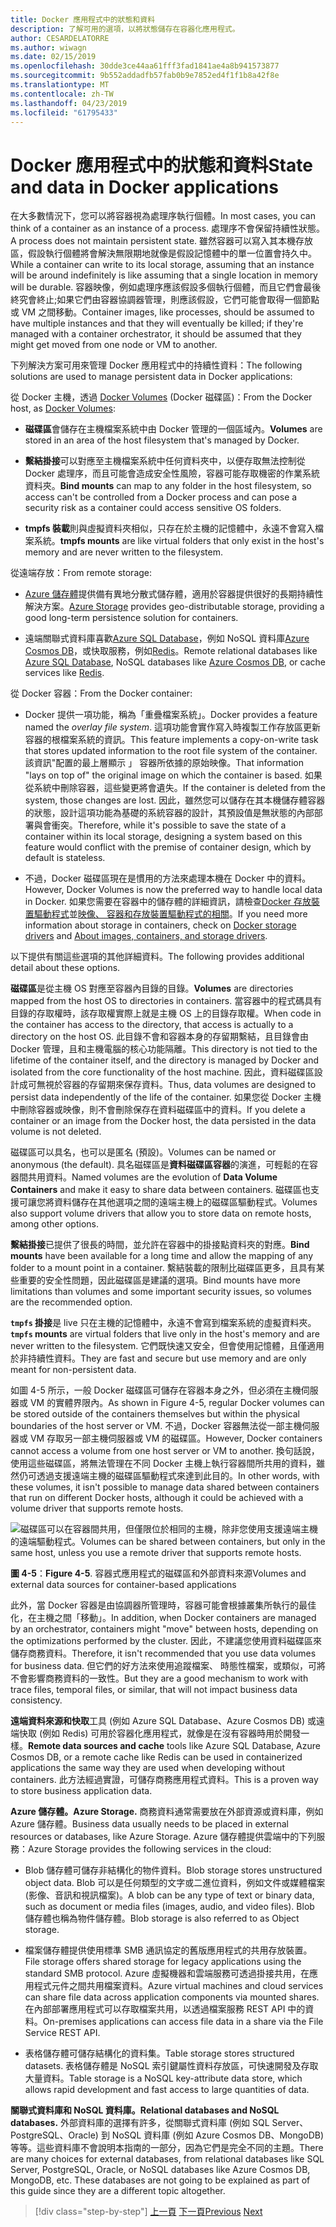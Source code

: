 ```yaml
---
title: Docker 應用程式中的狀態和資料
description: 了解可用的選項，以將狀態儲存在容器化應用程式。
author: CESARDELATORRE
ms.author: wiwagn
ms.date: 02/15/2019
ms.openlocfilehash: 30dde3ce44aa61fff3fad1841ae4a8b941573877
ms.sourcegitcommit: 9b552addadfb57fab0b9e7852ed4f1f1b8a42f8e
ms.translationtype: MT
ms.contentlocale: zh-TW
ms.lasthandoff: 04/23/2019
ms.locfileid: "61795433"
---
```

# <a name="state-and-data-in-docker-applications"></a><span data-ttu-id="d6c4a-103">Docker 應用程式中的狀態和資料</span><span class="sxs-lookup"><span data-stu-id="d6c4a-103">State and data in Docker applications</span></span>

<span data-ttu-id="d6c4a-104">在大多數情況下，您可以將容器視為處理序執行個體。</span><span class="sxs-lookup"><span data-stu-id="d6c4a-104">In most cases, you can think of a container as an instance of a process.</span></span> <span data-ttu-id="d6c4a-105">處理序不會保留持續性狀態。</span><span class="sxs-lookup"><span data-stu-id="d6c4a-105">A process does not maintain persistent state.</span></span> <span data-ttu-id="d6c4a-106">雖然容器可以寫入其本機存放區，假設執行個體將會解決無限期地就像是假設記憶體中的單一位置會持久中。</span><span class="sxs-lookup"><span data-stu-id="d6c4a-106">While a container can write to its local storage, assuming that an instance will be around indefinitely is like assuming that a single location in memory will be durable.</span></span> <span data-ttu-id="d6c4a-107">容器映像，例如處理序應該假設多個執行個體，而且它們會最後終究會終止;如果它們由容器協調器管理，則應該假設，它們可能會取得一個節點或 VM 之間移動。</span><span class="sxs-lookup"><span data-stu-id="d6c4a-107">Container images, like processes, should be assumed to have multiple instances and that they will eventually be killed; if they're managed with a container orchestrator, it should be assumed that they might get moved from one node or VM to another.</span></span>

<span data-ttu-id="d6c4a-108">下列解決方案可用來管理 Docker 應用程式中的持續性資料：</span><span class="sxs-lookup"><span data-stu-id="d6c4a-108">The following solutions are used to manage persistent data in Docker applications:</span></span>

<span data-ttu-id="d6c4a-109">從 Docker 主機，透過 [Docker Volumes](https://docs.docker.com/engine/admin/volumes/) (Docker 磁碟區)：</span><span class="sxs-lookup"><span data-stu-id="d6c4a-109">From the Docker host, as [Docker Volumes](https://docs.docker.com/engine/admin/volumes/):</span></span>

- <span data-ttu-id="d6c4a-110">**磁碟區**會儲存在主機檔案系統中由 Docker 管理的一個區域內。</span><span class="sxs-lookup"><span data-stu-id="d6c4a-110">**Volumes** are stored in an area of the host filesystem that's managed by Docker.</span></span>

- <span data-ttu-id="d6c4a-111">**繫結掛接**可以對應至主機檔案系統中任何資料夾中，以便存取無法控制從 Docker 處理序，而且可能會造成安全性風險，容器可能存取機密的作業系統資料夾。</span><span class="sxs-lookup"><span data-stu-id="d6c4a-111">**Bind mounts** can map to any folder in the host filesystem, so access can't be controlled from a Docker process and can pose a security risk as a container could access sensitive OS folders.</span></span>

- <span data-ttu-id="d6c4a-112">**tmpfs 裝載**則與虛擬資料夾相似，只存在於主機的記憶體中，永遠不會寫入檔案系統。</span><span class="sxs-lookup"><span data-stu-id="d6c4a-112">**tmpfs mounts** are like virtual folders that only exist in the host's memory and are never written to the filesystem.</span></span>

<span data-ttu-id="d6c4a-113">從遠端存放：</span><span class="sxs-lookup"><span data-stu-id="d6c4a-113">From remote storage:</span></span>

- <span data-ttu-id="d6c4a-114">[Azure 儲存體](https://azure.microsoft.com/documentation/services/storage/)提供備有異地分散式儲存體，適用於容器提供很好的長期持續性解決方案。</span><span class="sxs-lookup"><span data-stu-id="d6c4a-114">[Azure Storage](https://azure.microsoft.com/documentation/services/storage/) provides geo-distributable storage, providing a good long-term persistence solution for containers.</span></span>

- <span data-ttu-id="d6c4a-115">遠端關聯式資料庫喜歡[Azure SQL Database](https://azure.microsoft.com/services/sql-database/)，例如 NoSQL 資料庫[Azure Cosmos DB](https://docs.microsoft.com/azure/cosmos-db/introduction)，或快取服務，例如[Redis](https://redis.io/)。</span><span class="sxs-lookup"><span data-stu-id="d6c4a-115">Remote relational databases like [Azure SQL Database](https://azure.microsoft.com/services/sql-database/), NoSQL databases like [Azure Cosmos DB](https://docs.microsoft.com/azure/cosmos-db/introduction), or cache services like [Redis](https://redis.io/).</span></span>

<span data-ttu-id="d6c4a-116">從 Docker 容器：</span><span class="sxs-lookup"><span data-stu-id="d6c4a-116">From the Docker container:</span></span>

- <span data-ttu-id="d6c4a-117">Docker 提供一項功能，稱為「重疊檔案系統」。</span><span class="sxs-lookup"><span data-stu-id="d6c4a-117">Docker provides a feature named the *overlay file system*.</span></span> <span data-ttu-id="d6c4a-118">這項功能會實作寫入時複製工作存放區更新容器的根檔案系統的資訊。</span><span class="sxs-lookup"><span data-stu-id="d6c4a-118">This feature implements a copy-on-write task that stores updated information to the root file system of the container.</span></span> <span data-ttu-id="d6c4a-119">該資訊"配置的最上層顯示 」 容器所依據的原始映像。</span><span class="sxs-lookup"><span data-stu-id="d6c4a-119">That information "lays on top of" the original image on which the container is based.</span></span> <span data-ttu-id="d6c4a-120">如果從系統中刪除容器，這些變更將會遺失。</span><span class="sxs-lookup"><span data-stu-id="d6c4a-120">If the container is deleted from the system, those changes are lost.</span></span> <span data-ttu-id="d6c4a-121">因此，雖然您可以儲存在其本機儲存體容器的狀態，設計這項功能為基礎的系統容器的設計，其預設值是無狀態的內部部署與會衝突。</span><span class="sxs-lookup"><span data-stu-id="d6c4a-121">Therefore, while it's possible to save the state of a container within its local storage, designing a system based on this feature would conflict with the premise of container design, which by default is stateless.</span></span>

- <span data-ttu-id="d6c4a-122">不過，Docker 磁碟區現在是慣用的方法來處理本機在 Docker 中的資料。</span><span class="sxs-lookup"><span data-stu-id="d6c4a-122">However, Docker Volumes is now the preferred way to handle local data in Docker.</span></span> <span data-ttu-id="d6c4a-123">如果您需要在容器中的儲存體的詳細資訊，請檢查[Docker 存放裝置驅動程式](https://docs.docker.com/engine/userguide/storagedriver/)並[映像、 容器和存放裝置驅動程式的相關](https://docs.docker.com/engine/userguide/storagedriver/imagesandcontainers/)。</span><span class="sxs-lookup"><span data-stu-id="d6c4a-123">If you need more information about storage in containers, check on [Docker storage drivers](https://docs.docker.com/engine/userguide/storagedriver/) and [About images, containers, and storage drivers](https://docs.docker.com/engine/userguide/storagedriver/imagesandcontainers/).</span></span>

<span data-ttu-id="d6c4a-124">以下提供有關這些選項的其他詳細資料。</span><span class="sxs-lookup"><span data-stu-id="d6c4a-124">The following provides additional detail about these options.</span></span>

<span data-ttu-id="d6c4a-125">**磁碟區**是從主機 OS 對應至容器內目錄的目錄。</span><span class="sxs-lookup"><span data-stu-id="d6c4a-125">**Volumes** are directories mapped from the host OS to directories in containers.</span></span> <span data-ttu-id="d6c4a-126">當容器中的程式碼具有目錄的存取權時，該存取權實際上就是主機 OS 上的目錄存取權。</span><span class="sxs-lookup"><span data-stu-id="d6c4a-126">When code in the container has access to the directory, that access is actually to a directory on the host OS.</span></span> <span data-ttu-id="d6c4a-127">此目錄不會和容器本身的存留期繫結，且目錄會由 Docker 管理，且和主機電腦的核心功能隔離。</span><span class="sxs-lookup"><span data-stu-id="d6c4a-127">This directory is not tied to the lifetime of the container itself, and the directory is managed by Docker and isolated from the core functionality of the host machine.</span></span> <span data-ttu-id="d6c4a-128">因此，資料磁碟區設計成可無視於容器的存留期來保存資料。</span><span class="sxs-lookup"><span data-stu-id="d6c4a-128">Thus, data volumes are designed to persist data independently of the life of the container.</span></span> <span data-ttu-id="d6c4a-129">如果您從 Docker 主機中刪除容器或映像，則不會刪除保存在資料磁碟區中的資料。</span><span class="sxs-lookup"><span data-stu-id="d6c4a-129">If you delete a container or an image from the Docker host, the data persisted in the data volume is not deleted.</span></span>

<span data-ttu-id="d6c4a-130">磁碟區可以具名，也可以是匿名 (預設)。</span><span class="sxs-lookup"><span data-stu-id="d6c4a-130">Volumes can be named or anonymous (the default).</span></span> <span data-ttu-id="d6c4a-131">具名磁碟區是**資料磁碟區容器**的演進，可輕鬆的在容器間共用資料。</span><span class="sxs-lookup"><span data-stu-id="d6c4a-131">Named volumes are the evolution of **Data Volume Containers** and make it easy to share data between containers.</span></span> <span data-ttu-id="d6c4a-132">磁碟區也支援可讓您將資料儲存在其他選項之間的遠端主機上的磁碟區驅動程式。</span><span class="sxs-lookup"><span data-stu-id="d6c4a-132">Volumes also support volume drivers that allow you to store data on remote hosts, among other options.</span></span>

<span data-ttu-id="d6c4a-133">**繫結掛接**已提供了很長的時間，並允許在容器中的掛接點資料夾的對應。</span><span class="sxs-lookup"><span data-stu-id="d6c4a-133">**Bind mounts** have been available for a long time and allow the mapping of any folder to a mount point in a container.</span></span> <span data-ttu-id="d6c4a-134">繫結裝載的限制比磁碟區更多，且具有某些重要的安全性問題，因此磁碟區是建議的選項。</span><span class="sxs-lookup"><span data-stu-id="d6c4a-134">Bind mounts have more limitations than volumes and some important security issues, so volumes are the recommended option.</span></span>

<span data-ttu-id="d6c4a-135">**`tmpfs` 掛接**是 live 只在主機的記憶體中，永遠不會寫到檔案系統的虛擬資料夾。</span><span class="sxs-lookup"><span data-stu-id="d6c4a-135">**`tmpfs` mounts** are virtual folders that live only in the host's memory and are never written to the filesystem.</span></span> <span data-ttu-id="d6c4a-136">它們既快速又安全，但會使用記憶體，且僅適用於非持續性資料。</span><span class="sxs-lookup"><span data-stu-id="d6c4a-136">They are fast and secure but use memory and are only meant for non-persistent data.</span></span>

<span data-ttu-id="d6c4a-137">如圖 4-5 所示，一般 Docker 磁碟區可儲存在容器本身之外，但必須在主機伺服器或 VM 的實體界限內。</span><span class="sxs-lookup"><span data-stu-id="d6c4a-137">As shown in Figure 4-5, regular Docker volumes can be stored outside of the containers themselves but within the physical boundaries of the host server or VM.</span></span> <span data-ttu-id="d6c4a-138">不過，Docker 容器無法從一部主機伺服器或 VM 存取另一部主機伺服器或 VM 的磁碟區。</span><span class="sxs-lookup"><span data-stu-id="d6c4a-138">However, Docker containers cannot access a volume from one host server or VM to another.</span></span> <span data-ttu-id="d6c4a-139">換句話說，使用這些磁碟區，將無法管理在不同 Docker 主機上執行容器間所共用的資料，雖然仍可透過支援遠端主機的磁碟區驅動程式來達到此目的。</span><span class="sxs-lookup"><span data-stu-id="d6c4a-139">In other words, with these volumes, it isn't possible to manage data shared between containers that run on different Docker hosts, although it could be achieved with a volume driver that supports remote hosts.</span></span>

![<span data-ttu-id="d6c4a-140">磁碟區可以在容器間共用，但僅限位於相同的主機，除非您使用支援遠端主機的遠端驅動程式。</span><span class="sxs-lookup"><span data-stu-id="d6c4a-140">Volumes can be shared between containers, but only in the same host, unless you use a remote driver that supports remote hosts.</span></span> ](./media/image5.png)

<span data-ttu-id="d6c4a-141">**圖 4-5**：</span><span class="sxs-lookup"><span data-stu-id="d6c4a-141">**Figure 4-5**.</span></span> <span data-ttu-id="d6c4a-142">容器式應用程式的磁碟區和外部資料來源</span><span class="sxs-lookup"><span data-stu-id="d6c4a-142">Volumes and external data sources for container-based applications</span></span>

<span data-ttu-id="d6c4a-143">此外，當 Docker 容器是由協調器所管理時，容器可能會根據叢集所執行的最佳化，在主機之間「移動」。</span><span class="sxs-lookup"><span data-stu-id="d6c4a-143">In addition, when Docker containers are managed by an orchestrator, containers might "move" between hosts, depending on the optimizations performed by the cluster.</span></span> <span data-ttu-id="d6c4a-144">因此，不建議您使用資料磁碟區來儲存商務資料。</span><span class="sxs-lookup"><span data-stu-id="d6c4a-144">Therefore, it isn't recommended that you use data volumes for business data.</span></span> <span data-ttu-id="d6c4a-145">但它們的好方法來使用追蹤檔案、 時態性檔案，或類似，可將不會影響商務資料的一致性。</span><span class="sxs-lookup"><span data-stu-id="d6c4a-145">But they are a good mechanism to work with trace files, temporal files, or similar, that will not impact business data consistency.</span></span>

<span data-ttu-id="d6c4a-146">**遠端資料來源和快取**工具 (例如 Azure SQL Database、Azure Cosmos DB) 或遠端快取 (例如 Redis) 可用於容器化應用程式，就像是在沒有容器時用於開發一樣。</span><span class="sxs-lookup"><span data-stu-id="d6c4a-146">**Remote data sources and cache** tools like Azure SQL Database, Azure Cosmos DB, or a remote cache like Redis can be used in containerized applications the same way they are used when developing without containers.</span></span> <span data-ttu-id="d6c4a-147">此方法經過實證，可儲存商務應用程式資料。</span><span class="sxs-lookup"><span data-stu-id="d6c4a-147">This is a proven way to store business application data.</span></span>

<span data-ttu-id="d6c4a-148">**Azure 儲存體。**</span><span class="sxs-lookup"><span data-stu-id="d6c4a-148">**Azure Storage.**</span></span> <span data-ttu-id="d6c4a-149">商務資料通常需要放在外部資源或資料庫，例如 Azure 儲存體。</span><span class="sxs-lookup"><span data-stu-id="d6c4a-149">Business data usually needs to be placed in external resources or databases, like Azure Storage.</span></span> <span data-ttu-id="d6c4a-150">Azure 儲存體提供雲端中的下列服務：</span><span class="sxs-lookup"><span data-stu-id="d6c4a-150">Azure Storage provides the following services in the cloud:</span></span>

- <span data-ttu-id="d6c4a-151">Blob 儲存體可儲存非結構化的物件資料。</span><span class="sxs-lookup"><span data-stu-id="d6c4a-151">Blob storage stores unstructured object data.</span></span> <span data-ttu-id="d6c4a-152">Blob 可以是任何類型的文字或二進位資料，例如文件或媒體檔案 (影像、音訊和視訊檔案)。</span><span class="sxs-lookup"><span data-stu-id="d6c4a-152">A blob can be any type of text or binary data, such as document or media files (images, audio, and video files).</span></span> <span data-ttu-id="d6c4a-153">Blob 儲存體也稱為物件儲存體。</span><span class="sxs-lookup"><span data-stu-id="d6c4a-153">Blob storage is also referred to as Object storage.</span></span>

- <span data-ttu-id="d6c4a-154">檔案儲存體提供使用標準 SMB 通訊協定的舊版應用程式的共用存放裝置。</span><span class="sxs-lookup"><span data-stu-id="d6c4a-154">File storage offers shared storage for legacy applications using the standard SMB protocol.</span></span> <span data-ttu-id="d6c4a-155">Azure 虛擬機器和雲端服務可透過掛接共用，在應用程式元件之間共用檔案資料。</span><span class="sxs-lookup"><span data-stu-id="d6c4a-155">Azure virtual machines and cloud services can share file data across application components via mounted shares.</span></span> <span data-ttu-id="d6c4a-156">在內部部署應用程式可以存取檔案共用，以透過檔案服務 REST API 中的資料。</span><span class="sxs-lookup"><span data-stu-id="d6c4a-156">On-premises applications can access file data in a share via the File Service REST API.</span></span>

- <span data-ttu-id="d6c4a-157">表格儲存體可儲存結構化的資料集。</span><span class="sxs-lookup"><span data-stu-id="d6c4a-157">Table storage stores structured datasets.</span></span> <span data-ttu-id="d6c4a-158">表格儲存體是 NoSQL 索引鍵屬性資料存放區，可快速開發及存取大量資料。</span><span class="sxs-lookup"><span data-stu-id="d6c4a-158">Table storage is a NoSQL key-attribute data store, which allows rapid development and fast access to large quantities of data.</span></span>

<span data-ttu-id="d6c4a-159">**關聯式資料庫和 NoSQL 資料庫。**</span><span class="sxs-lookup"><span data-stu-id="d6c4a-159">**Relational databases and NoSQL databases.**</span></span> <span data-ttu-id="d6c4a-160">外部資料庫的選擇有許多，從關聯式資料庫 (例如 SQL Server、PostgreSQL、Oracle) 到 NoSQL 資料庫 (例如 Azure Cosmos DB、MongoDB) 等等。這些資料庫不會說明本指南的一部分，因為它們是完全不同的主題。</span><span class="sxs-lookup"><span data-stu-id="d6c4a-160">There are many choices for external databases, from relational databases like SQL Server, PostgreSQL, Oracle, or NoSQL databases like Azure Cosmos DB, MongoDB, etc. These databases are not going to be explained as part of this guide since they are a different topic altogether.</span></span>

>[!div class="step-by-step"]
><span data-ttu-id="d6c4a-161">[上一頁](monolithic-applications.md)
>[下一頁](soa-applications.md)</span><span class="sxs-lookup"><span data-stu-id="d6c4a-161">[Previous](monolithic-applications.md)
[Next](soa-applications.md)</span></span>
